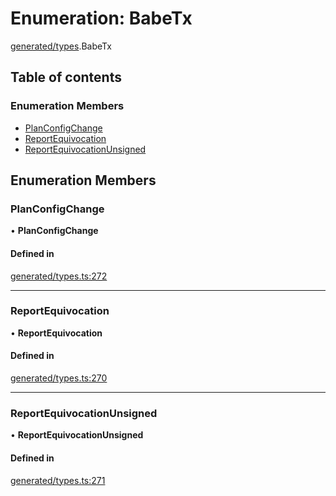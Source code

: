 # Enumeration: BabeTx

[generated/types](../wiki/generated.types).BabeTx

## Table of contents

### Enumeration Members

- [PlanConfigChange](../wiki/generated.types.BabeTx#planconfigchange)
- [ReportEquivocation](../wiki/generated.types.BabeTx#reportequivocation)
- [ReportEquivocationUnsigned](../wiki/generated.types.BabeTx#reportequivocationunsigned)

## Enumeration Members

### PlanConfigChange

• **PlanConfigChange**

#### Defined in

[generated/types.ts:272](https://github.com/PolymathNetwork/polymesh-sdk/blob/49113a20/src/generated/types.ts#L272)

___

### ReportEquivocation

• **ReportEquivocation**

#### Defined in

[generated/types.ts:270](https://github.com/PolymathNetwork/polymesh-sdk/blob/49113a20/src/generated/types.ts#L270)

___

### ReportEquivocationUnsigned

• **ReportEquivocationUnsigned**

#### Defined in

[generated/types.ts:271](https://github.com/PolymathNetwork/polymesh-sdk/blob/49113a20/src/generated/types.ts#L271)
